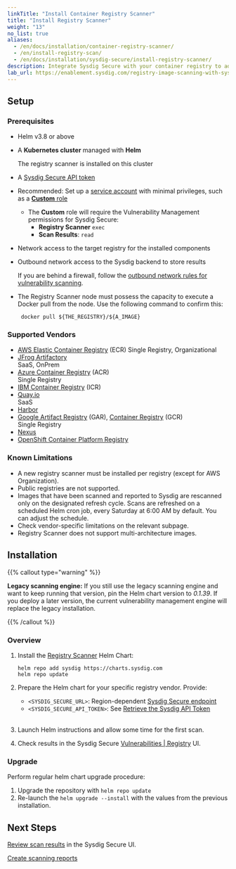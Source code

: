 ```yaml
---
linkTitle: "Install Container Registry Scanner"
title: "Install Registry Scanner"
weight: "13"
no_list: true
aliases:
  - /en/docs/installation/container-registry-scanner/
  - /en/install-registry-scan/
  - /en/docs/installation/sysdig-secure/install-registry-scanner/
description: Integrate Sysdig Secure with your container registry to add a layer of defense between Pipeline and Runtime and to enhance defense depth. This page describes how to install and configure the registry scanner on various private registries. See [Vulnerabilities | Registry](/en/vuln-registry-scan/) to review the scan results in the UI.
lab_url: https://enablement.sysdig.com/registry-image-scanning-with-sysdig-secure
---
```


## Setup

### Prerequisites

- Helm v3.8 or above
- A **Kubernetes cluster** managed with **Helm**

  The registry scanner is installed on this cluster
- A [Sysdig Secure API token](/en/api-token/)

- Recommended: Set up a [service account](/en/docs/administration/administration-settings/user-and-team-administration/manage-teams-and-roles/#service-accounts) with minimal privileges, such as a [**Custom** role](/en/docs/administration/administration-settings/access-and-secrets/user-and-team-administration/manage-custom-roles/)
    - The **Custom** role will require the Vulnerability Management permissions for Sysdig Secure:
        - **Registry Scanner** `exec` 
        - **Scan Results**: `read`
       

- Network access to the target registry for the installed components
- Outbound network access to the Sysdig backend to store results

  If you are behind a firewall, follow the [outbound network rules for vulnerability scanning](/en/docs/administration/saas-regions-and-ip-ranges/#secure-vulnerability-management-and-scanning).

- The Registry Scanner node must possess the capacity to execute a Docker pull from the node. Use the following command to confirm this:

   ```
    docker pull ${THE_REGISTRY}/${A_IMAGE}
    ```

### Supported Vendors

- [AWS Elastic Container Registry](/en/aws-eleastic-container-registry) (ECR)
   Single Registry, Organizational
- [JFrog Artifactory](/en/identify-jfrog-artifactory-configuration)<br/> SaaS, OnPrem
- [Azure Container Registry](/en/azure-container-registry/) (ACR)<br/> Single Registry
- [IBM Container Registry](/en/ibm-container-registry-scan/) (ICR)
- [Quay.io](/en/quay-registry-scan/) <br>SaaS
- [Harbor](/en/harbor/)
- [Google Artifact Registry](/en/google-registry) (GAR), [Container Registry](/en/google-registry) (GCR)<br/> Single Registry
- [Nexus](/en/nexus-scan/)
- [OpenShift Container Platform Registry](/en/ocp-registry-scan/)

### Known Limitations

- A new registry scanner must be installed per registry (except for AWS Organization).
- Public registries are not supported.
- Images that have been scanned and reported to Sysdig are rescanned only on the designated refresh cycle. Scans are refreshed on a scheduled Helm cron job, every Saturday at 6:00 AM by default. You can adjust the schedule.
- Check vendor-specific limitations on the relevant subpage.
- Registry Scanner does not support multi-architecture images.

## Installation

{{% callout type="warning" %}}

**Legacy scanning engine:** If you still use the legacy scanning engine and want to keep running that version, pin the Helm chart version to *0.1.39*. If you deploy a later version, the current vulnerability management engine will replace the legacy installation.

{{% /callout %}}

### Overview

1. Install the [Registry Scanner](https://charts.sysdig.com/charts/registry-scanner/) Helm Chart:

   ```
   helm repo add sysdig https://charts.sysdig.com
   helm repo update
   ```

2. Prepare the Helm chart for your specific registry vendor.
   Provide:
   - `<SYSDIG_SECURE_URL>`: Region-dependent [Sysdig Secure endpoint](/en/saas-regions/)
   - `<SYSDIG_SECURE_API_TOKEN>`: See [Retrieve the Sysdig API Token](/en/api-token/)<br/><br/>

3. Launch Helm instructions and allow some time for the first scan.

4. Check results in the Sysdig Secure [Vulnerabilities | Registry](/en/vuln-registry-scan/) UI.

### Upgrade

Perform regular helm chart upgrade procedure:

1. Upgrade the repository with `helm repo update`
2. Re-launch the `helm upgrade --install` with the values from the previous installation.


## Next Steps

[Review scan results](/en/vuln-registry-scan/) in the Sysdig Secure UI.

[Create scanning reports](/en/reporting-secure/)
